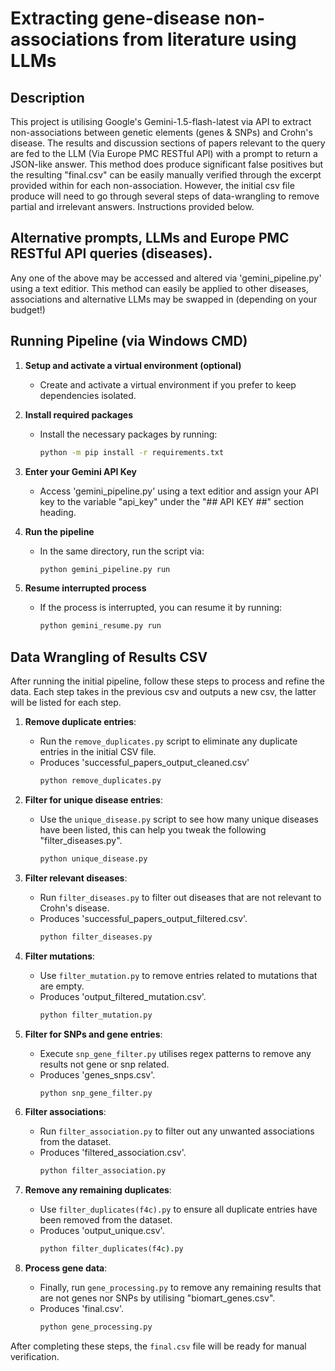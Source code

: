 # Extracting gene-disease non-associations from literature using LLMs

## Description
This project is utilising Google's Gemini-1.5-flash-latest via API to extract non-associations between genetic elements (genes & SNPs) and Crohn's disease.
The results and discussion sections of papers relevant to the query are fed to the LLM (Via Europe PMC RESTful API) with a prompt to return a JSON-like answer.
This method does produce significant false positives but the resulting "final.csv" can be easily manually verified through the excerpt provided within for each non-association. 
However, the initial csv file produce will need to go through several steps of data-wrangling to remove partial and irrelevant answers. Instructions provided below. 

## Alternative prompts, LLMs and Europe PMC RESTful API queries (diseases).
Any one of the above may be accessed and altered via 'gemini_pipeline.py' using a text editior.
This method can easily be applied to other diseases, associations and alternative LLMs may be swapped in (depending on your budget!)

## Running Pipeline (via Windows CMD)

1. **Setup and activate a virtual environment (optional)**
   - Create and activate a virtual environment if you prefer to keep dependencies isolated.

2. **Install required packages**
   - Install the necessary packages by running:
     ```cmd
     python -m pip install -r requirements.txt

3. **Enter your Gemini API Key**
   - Access 'gemini_pipeline.py' using a text editior and assign your API key to the variable "api_key" under the "## API KEY ##" section heading. 
   
4. **Run the pipeline**
   - In the same directory, run the script via:
     ```cmd
     python gemini_pipeline.py run
     ```

5. **Resume interrupted process**
   - If the process is interrupted, you can resume it by running:
     ```cmd
     python gemini_resume.py run
     ```

## Data Wrangling of Results CSV

After running the initial pipeline, follow these steps to process and refine the data. Each step takes in the previous csv and outputs a new csv,
the latter will be listed for each step. 

1. **Remove duplicate entries**:
   - Run the `remove_duplicates.py` script to eliminate any duplicate entries in the initial CSV file. 
   - Produces 'successful_papers_output_cleaned.csv'
     ```cmd
     python remove_duplicates.py
     ```

2. **Filter for unique disease entries**:
   - Use the `unique_disease.py` script to see how many unique diseases have been listed, this can help you tweak the following "filter_diseases.py".
     ```cmd
     python unique_disease.py
     ```

3. **Filter relevant diseases**:
   - Run `filter_diseases.py` to filter out diseases that are not relevant to Crohn's disease.
   - Produces 'successful_papers_output_filtered.csv'.
     ```cmd
     python filter_diseases.py
     ```

4. **Filter mutations**:
   - Use `filter_mutation.py` to remove entries related to mutations that are empty.
   - Produces 'output_filtered_mutation.csv'.
     ```cmd
     python filter_mutation.py
     ```

5. **Filter for SNPs and gene entries**:
   - Execute `snp_gene_filter.py` utilises regex patterns to remove any results not gene or snp related. 
   - Produces 'genes_snps.csv'.
     ```cmd
     python snp_gene_filter.py
     ```

6. **Filter associations**:
   - Run `filter_association.py` to filter out any unwanted associations from the dataset.
   - Produces 'filtered_association.csv'.
     ```cmd
     python filter_association.py
     ```

8. **Remove any remaining duplicates**:
   - Use `filter_duplicates(f4c).py` to ensure all duplicate entries have been removed from the dataset.
   - Produces 'output_unique.csv'. 
     ```cmd
     python filter_duplicates(f4c).py
     ```

9. **Process gene data**:
   - Finally, run `gene_processing.py` to remove any remaining results that are not genes nor SNPs by utilising "biomart_genes.csv".
   - Produces 'final.csv'. 
     ```cmd
     python gene_processing.py
     ```

After completing these steps, the `final.csv` file will be ready for manual verification. 
